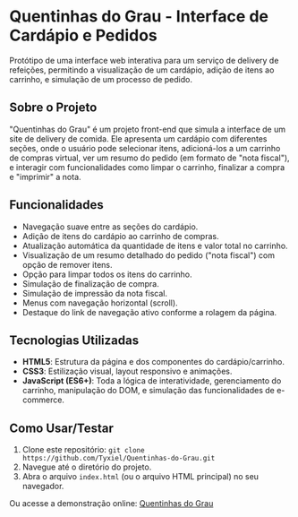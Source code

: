 # Quentinhas do Grau - Interface de Cardápio e Pedidos

Protótipo de uma interface web interativa para um serviço de delivery de refeições, permitindo a visualização de um cardápio, adição de itens ao carrinho, e simulação de um processo de pedido.

## Sobre o Projeto

"Quentinhas do Grau" é um projeto front-end que simula a interface de um site de delivery de comida. Ele apresenta um cardápio com diferentes seções, onde o usuário pode selecionar itens, adicioná-los a um carrinho de compras virtual, ver um resumo do pedido (em formato de "nota fiscal"), e interagir com funcionalidades como limpar o carrinho, finalizar a compra e "imprimir" a nota.

## Funcionalidades

* Navegação suave entre as seções do cardápio.
* Adição de itens do cardápio ao carrinho de compras.
* Atualização automática da quantidade de itens e valor total no carrinho.
* Visualização de um resumo detalhado do pedido ("nota fiscal") com opção de remover itens.
* Opção para limpar todos os itens do carrinho.
* Simulação de finalização de compra.
* Simulação de impressão da nota fiscal.
* Menus com navegação horizontal (scroll).
* Destaque do link de navegação ativo conforme a rolagem da página.

## Tecnologias Utilizadas

* **HTML5**: Estrutura da página e dos componentes do cardápio/carrinho.
* **CSS3**: Estilização visual, layout responsivo e animações.
* **JavaScript (ES6+)**: Toda a lógica de interatividade, gerenciamento do carrinho, manipulação do DOM, e simulação das funcionalidades de e-commerce.

## Como Usar/Testar

1.  Clone este repositório: `git clone https://github.com/Tyxiel/Quentinhas-do-Grau.git`
2.  Navegue até o diretório do projeto.
3.  Abra o arquivo `index.html` (ou o arquivo HTML principal) no seu navegador.

Ou acesse a demonstração online: [Quentinhas do Grau](https://tyxiel.github.io/Quentinhas-do-Grau/)
